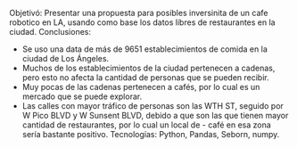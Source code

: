 Objetivó: Presentar una propuesta para posibles inversinita de un cafe robotico en LA, usando como base los datos libres de restaurantes en la ciudad. 
Conclusiones: 
- Se uso una data de más de 9651 establecimientos de comida en la ciudad de Los Ángeles. 
- Muchos de los establecimientos de la ciudad pertenecen a cadenas, pero esto no afecta la cantidad de personas que se pueden recibir. 
- Muy pocas de las cadenas pertenecen a cafés, por lo cual es un mercado que se puede explorar. 
- Las calles con mayor tráfico de personas son las WTH ST, seguido por W Pico BLVD y W Sunsent BLVD, debido a que son las que tienen mayor cantidad de restaurantes, por lo cual un local de - café en esa zona sería bastante positivo. 
Tecnologías: Python, Pandas, Seborn, numpy. 
